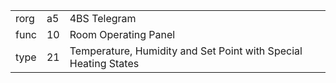 
|    |   |   |
| -- | - | - |
| rorg | a5 | 4BS Telegram |
| func | 10 | Room Operating Panel |
| type | 21 | Temperature, Humidity and Set Point with Special Heating States |
